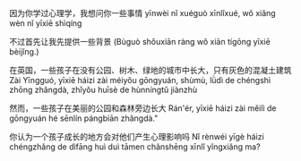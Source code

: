 因为你学过心理学，我想问你一些事情
yīnwèi nǐ xuéguò xīnlǐxué, wǒ xiǎng wèn nǐ yīxiē shìqíng

不过首先让我先提供一些背景
(Bùguò shǒuxiān ràng wǒ xiān tígōng yīxiē bèijǐng.)

在英国，一些孩子在没有公园、树木、绿地的城市中长大，只有灰色的混凝土建筑
Zài Yīngguó, yīxiē háizi zài méiyǒu gōngyuán, shùmù, lǜdì de chéngshì zhōng zhǎngdà, zhǐyǒu huīsè de hùnníngtǔ jiànzhù

然而，一些孩子在美丽的公园和森林旁边长大
Rán'ér, yīxiē háizi zài měilì de gōngyuán hé sēnlín pángbiān zhǎngdà."

你认为一个孩子成长的地方会对他们产生心理影响吗
Nǐ rènwéi yīgè háizi chéngzhǎng de dìfāng huì duì tāmen chǎnshēng xīnlǐ yǐngxiǎng ma?
